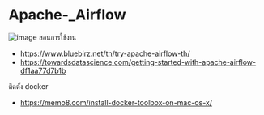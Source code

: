 # Apache-_Airflow
![image](https://user-images.githubusercontent.com/70948022/187356851-9d99048f-ff8c-4ca8-9e7a-24b6cc128849.png)
สอนการใช้งาน 
- https://www.bluebirz.net/th/try-apache-airflow-th/
- https://towardsdatascience.com/getting-started-with-apache-airflow-df1aa77d7b1b

ติดตั้ง docker
- https://memo8.com/install-docker-toolbox-on-mac-os-x/

